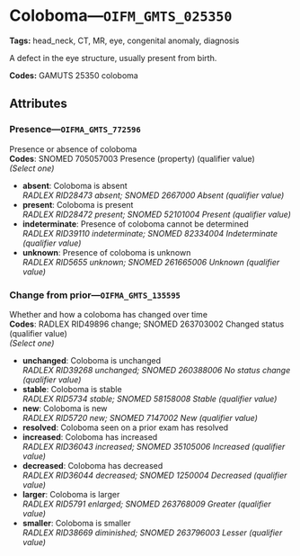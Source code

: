 # Coloboma—`OIFM_GMTS_025350`

**Tags:** head_neck, CT, MR, eye, congenital anomaly, diagnosis

A defect in the eye structure, usually present from birth.

**Codes:** GAMUTS 25350 coloboma

## Attributes

### Presence—`OIFMA_GMTS_772596`

Presence or absence of coloboma  
**Codes**: SNOMED 705057003 Presence (property) (qualifier value)  
*(Select one)*

- **absent**: Coloboma is absent  
_RADLEX RID28473 absent; SNOMED 2667000 Absent (qualifier value)_
- **present**: Coloboma is present  
_RADLEX RID28472 present; SNOMED 52101004 Present (qualifier value)_
- **indeterminate**: Presence of coloboma cannot be determined  
_RADLEX RID39110 indeterminate; SNOMED 82334004 Indeterminate (qualifier value)_
- **unknown**: Presence of coloboma is unknown  
_RADLEX RID5655 unknown; SNOMED 261665006 Unknown (qualifier value)_

### Change from prior—`OIFMA_GMTS_135595`

Whether and how a coloboma has changed over time  
**Codes**: RADLEX RID49896 change; SNOMED 263703002 Changed status (qualifier value)  
*(Select one)*

- **unchanged**: Coloboma is unchanged  
_RADLEX RID39268 unchanged; SNOMED 260388006 No status change (qualifier value)_
- **stable**: Coloboma is stable  
_RADLEX RID5734 stable; SNOMED 58158008 Stable (qualifier value)_
- **new**: Coloboma is new  
_RADLEX RID5720 new; SNOMED 7147002 New (qualifier value)_
- **resolved**: Coloboma seen on a prior exam has resolved  
- **increased**: Coloboma has increased  
_RADLEX RID36043 increased; SNOMED 35105006 Increased (qualifier value)_
- **decreased**: Coloboma has decreased  
_RADLEX RID36044 decreased; SNOMED 1250004 Decreased (qualifier value)_
- **larger**: Coloboma is larger  
_RADLEX RID5791 enlarged; SNOMED 263768009 Greater (qualifier value)_
- **smaller**: Coloboma is smaller  
_RADLEX RID38669 diminished; SNOMED 263796003 Lesser (qualifier value)_